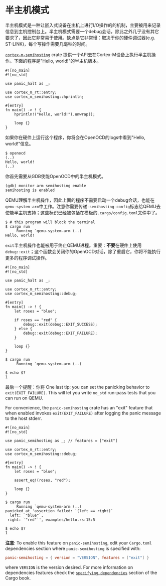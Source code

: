 # 半主机模式

半主机模式是一种让嵌入式设备在主机上进行I/O操作的的机制，主要被用来记录信息到主机控制台上。半主机模式需要一个debug会话，除此之外几乎没有其它要求了，因此它非常易于使用。缺点是它非常慢：取决于你的硬件调试器(e.g. ST-LINK)，每个写操作需要几毫秒的时间。

[`cortex-m-semihosting`] crate 提供一个API去在Cortex-M设备上执行半主机操作。下面的程序是"Hello, world!"的半主机版本。

[`cortex-m-semihosting`]: https://crates.io/crates/cortex-m-semihosting

```rust,ignore
#![no_main]
#![no_std]

use panic_halt as _;

use cortex_m_rt::entry;
use cortex_m_semihosting::hprintln;

#[entry]
fn main() -> ! {
    hprintln!("Hello, world!").unwrap();

    loop {}
}
```

如果你在硬件上运行这个程序，你将会在OpenOCD的logs中看到"Hello, world!"信息。

``` text
$ openocd
(..)
Hello, world!
(..)
```

你首先需要从GDB使能OpenOCD中的半主机模式。
``` console
(gdb) monitor arm semihosting enable
semihosting is enabled
```

QEMU理解半主机操作，因此上面的程序不需要启动一个debug会话，也能在`qemu-system-arm`中工作。注意你需要传递`-semihosting-config`标志给QEMU去使能半主机支持；这些标识已经被包括在模板的`.cargo/config.toml`文件中了。

``` text
$ # this program will block the terminal
$ cargo run
     Running `qemu-system-arm (..)
Hello, world!
```

`exit`半主机操作也能被用于终止QEMU进程。重要：**不要**在硬件上使用`debug::exit`；这个函数会关闭你的OpenOCD对话，除了重启它，你将不能执行更多的程序调试操作。

```rust,ignore
#![no_main]
#![no_std]

use panic_halt as _;

use cortex_m_rt::entry;
use cortex_m_semihosting::debug;

#[entry]
fn main() -> ! {
    let roses = "blue";

    if roses == "red" {
        debug::exit(debug::EXIT_SUCCESS);
    } else {
        debug::exit(debug::EXIT_FAILURE);
    }

    loop {}
}
```

``` text
$ cargo run
     Running `qemu-system-arm (..)

$ echo $?
1
```

最后一个提醒：你将
One last tip: you can set the panicking behavior to `exit(EXIT_FAILURE)`. This
will let you write `no_std` run-pass tests that you can run on QEMU.

For convenience, the `panic-semihosting` crate has an "exit" feature that when
enabled invokes `exit(EXIT_FAILURE)` after logging the panic message to the host
stderr.

```rust,ignore
#![no_main]
#![no_std]

use panic_semihosting as _; // features = ["exit"]

use cortex_m_rt::entry;
use cortex_m_semihosting::debug;

#[entry]
fn main() -> ! {
    let roses = "blue";

    assert_eq!(roses, "red");

    loop {}
}
```

``` text
$ cargo run
     Running `qemu-system-arm (..)
panicked at 'assertion failed: `(left == right)`
  left: `"blue"`,
 right: `"red"`', examples/hello.rs:15:5

$ echo $?
1
```

**注意**: To enable this feature on `panic-semihosting`, edit your
`Cargo.toml` dependencies section where `panic-semihosting` is specified with:

``` toml
panic-semihosting = { version = "VERSION", features = ["exit"] }
```

where `VERSION` is the version desired. For more information on dependencies
features check the [`specifying dependencies`] section of the Cargo book.

[`specifying dependencies`]:
https://doc.rust-lang.org/cargo/reference/specifying-dependencies.html
